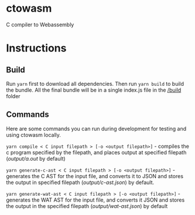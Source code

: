 # ctowasm

C compiler to Webassembly

# Instructions

## Build

Run `yarn` first to download all dependencies.
Then run `yarn build` to build the bundle. All the final bundle will be in a single index.js file in the [/build](/build) folder

## Commands

Here are some commands you can run during development for testing and using ctowasm locally.

`yarn compile < C input filepath > [-o <output filepath>]` - compiles the c program specified by the filepath, and places output at specified filepath (_output/a.out_ by default)

`yarn generate-c-ast < C input filepath > [-o <output filepath>]` - generates the C AST for the input file, and converts it to JSON and stores the output in specified filepath (_output/c-ast.json_) by default.

`yarn generate-wat-ast < C input filepath > [-o <output filepath>]` - generates the WAT AST for the input file, and converts it JSON and stores the output in the specified filepath (_output/wat-ast.json_) by default
